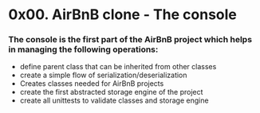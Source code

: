 # 0x00. AirBnB clone - The console

### The console is the first part of the AirBnB project which helps in managing the following operations:
* define parent class that can be inherited from other classes
* create a simple flow of serialization/deserialization
* Creates classes needed for AirBnB projects
* create the first abstracted storage engine of the project
* create all unittests to validate classes and storage engine
